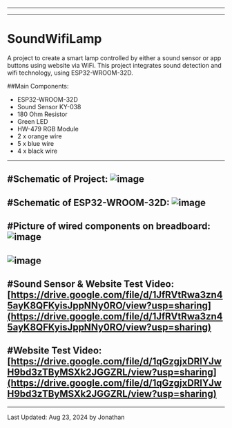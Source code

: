 ------------------------------------------------------------------------------------------
------------------------------------------------------------------------------------------
# SoundWifiLamp
A project to create a smart lamp controlled by either a sound sensor or app buttons using website via WiFi.
This project integrates sound detection and wifi technology, using ESP32-WROOM-32D.

##Main Components:

- ESP32-WROOM-32D
- Sound Sensor KY-038
- 180 Ohm Resistor
- Green LED
- HW-479 RGB Module
- 2 x orange wire
- 5 x blue wire
- 4 x black wire

------------------------------------------------------------------------------------------
#Schematic of Project:
![image](https://github.com/user-attachments/assets/26ad155b-041f-49a8-ad35-74458792eb55)
------------------------------------------------------------------------------------------
#Schematic of ESP32-WROOM-32D:
![image](https://github.com/user-attachments/assets/cf02e746-3e85-4350-b006-25b84983ee94)
------------------------------------------------------------------------------------------
#Picture of wired components on breadboard:
![image](https://github.com/user-attachments/assets/e5ff7140-da83-4815-bd97-9d8602b35ab3)
------------------------------------------------------------------------------------------
![image](https://github.com/user-attachments/assets/e4a2220b-4996-4ee5-856b-37b46768034f)
------------------------------------------------------------------------------------------
#Sound Sensor & Website Test Video:
[https://drive.google.com/file/d/1JfRVtRwa3zn45ayK8QFKyisJppNNy0RO/view?usp=sharing](https://drive.google.com/file/d/1JfRVtRwa3zn45ayK8QFKyisJppNNy0RO/view?usp=sharing)
------------------------------------------------------------------------------------------
#Website Test Video:
[https://drive.google.com/file/d/1qGzgjxDRlYJwH9bd3zTByMSXk2JGGZRL/view?usp=sharing](https://drive.google.com/file/d/1qGzgjxDRlYJwH9bd3zTByMSXk2JGGZRL/view?usp=sharing)
------------------------------------------------------------------------------------------
------------------------------------------------------------------------------------------

Last Updated: Aug 23, 2024 by Jonathan

